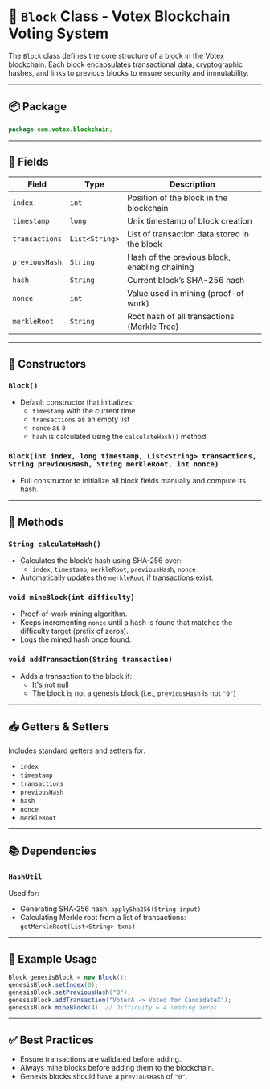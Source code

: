 # 🧱 `Block` Class - Votex Blockchain Voting System

The `Block` class defines the core structure of a block in the Votex blockchain. Each block encapsulates transactional data, cryptographic hashes, and links to previous blocks to ensure security and immutability.

---

## 📦 Package
```java
package com.votex.blockchain;
```

---

## 🧩 Fields

| Field | Type | Description |
|-------|------|-------------|
| `index` | `int` | Position of the block in the blockchain |
| `timestamp` | `long` | Unix timestamp of block creation |
| `transactions` | `List<String>` | List of transaction data stored in the block |
| `previousHash` | `String` | Hash of the previous block, enabling chaining |
| `hash` | `String` | Current block’s SHA-256 hash |
| `nonce` | `int` | Value used in mining (proof-of-work) |
| `merkleRoot` | `String` | Root hash of all transactions (Merkle Tree) |

---

## 🔧 Constructors

### `Block()`
- Default constructor that initializes:
  - `timestamp` with the current time
  - `transactions` as an empty list
  - `nonce` as `0`
  - `hash` is calculated using the `calculateHash()` method

### `Block(int index, long timestamp, List<String> transactions, String previousHash, String merkleRoot, int nonce)`
- Full constructor to initialize all block fields manually and compute its hash.

---

## 🔐 Methods

### `String calculateHash()`
- Calculates the block’s hash using SHA-256 over:
  - `index`, `timestamp`, `merkleRoot`, `previousHash`, `nonce`
- Automatically updates the `merkleRoot` if transactions exist.

### `void mineBlock(int difficulty)`
- Proof-of-work mining algorithm.
- Keeps incrementing `nonce` until a hash is found that matches the difficulty target (prefix of zeros).
- Logs the mined hash once found.

### `void addTransaction(String transaction)`
- Adds a transaction to the block if:
  - It's not null
  - The block is not a genesis block (i.e., `previousHash` is not `"0"`)

---

## 📥 Getters & Setters
Includes standard getters and setters for:
- `index`
- `timestamp`
- `transactions`
- `previousHash`
- `hash`
- `nonce`
- `merkleRoot`

---

## 📚 Dependencies

### `HashUtil`
Used for:
- Generating SHA-256 hash: `applySha256(String input)`
- Calculating Merkle root from a list of transactions: `getMerkleRoot(List<String> txns)`

---

## 🔄 Example Usage
```java
Block genesisBlock = new Block();
genesisBlock.setIndex(0);
genesisBlock.setPreviousHash("0");
genesisBlock.addTransaction("VoterA -> Voted for CandidateX");
genesisBlock.mineBlock(4); // Difficulty = 4 leading zeros
```

---

## ✅ Best Practices
- Ensure transactions are validated before adding.
- Always mine blocks before adding them to the blockchain.
- Genesis blocks should have a `previousHash` of `"0"`.
